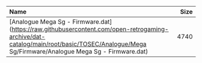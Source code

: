 |Name|Size|
|:---|---:|
|[Analogue Mega Sg - Firmware.dat](https://raw.githubusercontent.com/open-retrogaming-archive/dat-catalog/main/root/basic/TOSEC/Analogue/Mega Sg/Firmware/Analogue Mega Sg - Firmware.dat)|4740|
